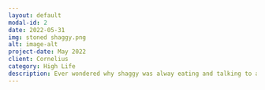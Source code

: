 ```yaml
---
layout: default
modal-id: 2
date: 2022-05-31
img: stoned shaggy.png
alt: image-alt
project-date: May 2022
client: Cornelius
category: High Life
description: Ever wondered why shaggy was alway eating and talking to a dog!? He was high as fck! Original Design by Corn Follow @HighLifeNFTs on Twitter Owners of these NFTs will be included in special giveaways, free airdrops from our second collection + more to come. https://jumpnet.enjinx.io/eth/asset/78c0000000003308/
---
```

